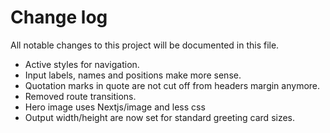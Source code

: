 # Change log

All notable changes to this project will be documented in this file.

- Active styles for navigation.
- Input labels, names and positions make more sense.
- Quotation marks in quote are not cut off from headers margin anymore.
- Removed route transitions.
- Hero image uses Nextjs/image and less css
- Output width/height are now set for standard greeting card sizes.
